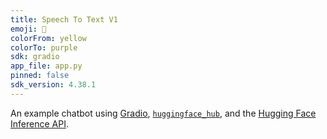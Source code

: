 ```yaml
---
title: Speech To Text V1
emoji: 💬
colorFrom: yellow
colorTo: purple
sdk: gradio
app_file: app.py
pinned: false
sdk_version: 4.38.1
---
```


An example chatbot using [Gradio](https://gradio.app), [`huggingface_hub`](https://huggingface.co/docs/huggingface_hub/v0.22.2/en/index), and the [Hugging Face Inference API](https://huggingface.co/docs/api-inference/index).